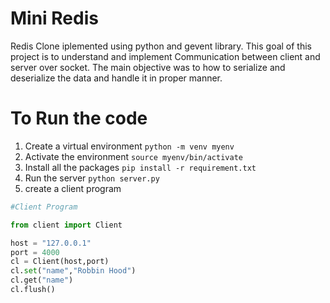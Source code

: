 # Mini Redis

Redis Clone iplemented using python and gevent library. This goal of this project is
to understand and implement Communication between client and server over socket. The
main objective was to how to serialize and deserialize the data and handle it in 
proper manner.


# To Run the code

1. Create a virtual environment `python -m venv myenv`
2. Activate the environment `source myenv/bin/activate`
3. Install all the packages `pip install -r requirement.txt`
4. Run the server `python server.py`
5. create a client program 

```py
#Client Program 

from client import Client

host = "127.0.0.1"
port = 4000
cl = Client(host,port)
cl.set("name","Robbin Hood")
cl.get("name")
cl.flush()

```
